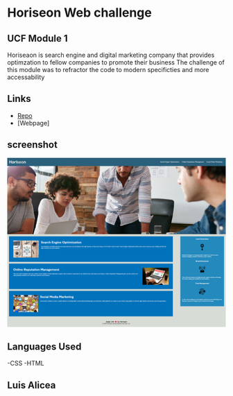 # Horiseon Web challenge
## UCF Module 1
Horiseaon is search engine and digital marketing company that provides optimzation to fellow companies to promote their business
The challenge of this module was to refractor the code to modern specificties and more accessability

## Links
* [Repo](https://github.com/Undrcver/Horiseon-Web-Challenge-LA)
* [Webpage]

## screenshot
![screenshot](assets/images/webpage.png)


## Languages Used
-CSS -HTML

## Luis Alicea 
